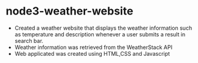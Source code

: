 # node3-weather-website
- Created a weather website that displays the weather information such as temperature and description whenever a user submits a result in search bar. 
- Weather information was retrieved from the WeatherStack API
- Web applicated was created using HTML,CSS and Javascript 
